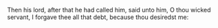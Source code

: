 Then his lord, after that he had called him, said unto him, O thou wicked servant, I forgave thee all that debt, because thou desiredst me:
